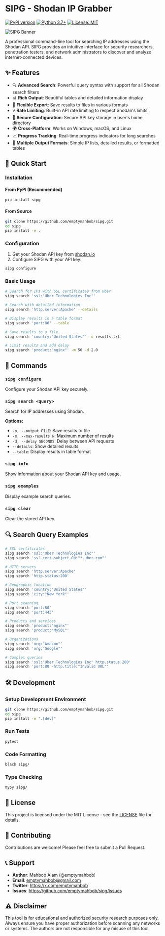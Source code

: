 # SIPG - Shodan IP Grabber

[![PyPI version](https://badge.fury.io/py/sipg.svg)](https://badge.fury.io/py/sipg)
[![Python 3.7+](https://img.shields.io/badge/python-3.7+-blue.svg)](https://www.python.org/downloads/)
[![License: MIT](https://img.shields.io/badge/License-MIT-yellow.svg)](https://opensource.org/licenses/MIT)

![SIPG Banner](banner.jpg)

A professional command-line tool for searching IP addresses using the Shodan API. SIPG provides an intuitive interface for security researchers, penetration testers, and network administrators to discover and analyze internet-connected devices.

## ✨ Features

- 🔍 **Advanced Search**: Powerful query syntax with support for all Shodan search filters
- 📊 **Rich Output**: Beautiful tables and detailed information display
- 💾 **Flexible Export**: Save results to files in various formats
- ⚡ **Rate Limiting**: Built-in API rate limiting to respect Shodan's limits
- 🔐 **Secure Configuration**: Secure API key storage in user's home directory
- 🌍 **Cross-Platform**: Works on Windows, macOS, and Linux
- 📈 **Progress Tracking**: Real-time progress indicators for long searches
- 🎯 **Multiple Output Formats**: Simple IP lists, detailed results, or formatted tables

## 🚀 Quick Start

### Installation

#### From PyPI (Recommended)
```bash
pip install sipg
```

#### From Source
```bash
git clone https://github.com/emptymahbob/sipg.git
cd sipg
pip install -e .
```

### Configuration

1. Get your Shodan API key from [shodan.io](https://account.shodan.io/)
2. Configure SIPG with your API key:
```bash
sipg configure
```

### Basic Usage

```bash
# Search for IPs with SSL certificates from Uber
sipg search 'ssl:"Uber Technologies Inc"'

# Search with detailed information
sipg search 'http.server:Apache' --details

# Display results in a table format
sipg search 'port:80' --table

# Save results to a file
sipg search 'country:"United States"' -o results.txt

# Limit results and add delay
sipg search 'product:"nginx"' -m 50 -d 2.0
```

## 📖 Commands

### `sipg configure`
Configure your Shodan API key securely.

### `sipg search <query>`
Search for IP addresses using Shodan.

**Options:**
- `-o, --output FILE`: Save results to file
- `-m, --max-results N`: Maximum number of results
- `-d, --delay SECONDS`: Delay between API requests
- `--details`: Show detailed results
- `--table`: Display results in table format

### `sipg info`
Show information about your Shodan API key and usage.

### `sipg examples`
Display example search queries.

### `sipg clear`
Clear the stored API key.

## 🔍 Search Query Examples

```bash
# SSL certificates
sipg search 'ssl:"Uber Technologies Inc"'
sipg search 'ssl.cert.subject.CN:"*.uber.com"'

# HTTP servers
sipg search 'http.server:Apache'
sipg search 'http.status:200'

# Geographic location
sipg search 'country:"United States"'
sipg search 'city:"New York"'

# Port scanning
sipg search 'port:80'
sipg search 'port:443'

# Products and services
sipg search 'product:"nginx"'
sipg search 'product:"MySQL"'

# Organizations
sipg search 'org:"Amazon"'
sipg search 'org:"Google"'

# Complex queries
sipg search 'ssl:"Uber Technologies Inc" http.status:200'
sipg search 'port:80 -http.title:"Invalid URL"'
```

## 🛠️ Development

### Setup Development Environment
```bash
git clone https://github.com/emptymahbob/sipg.git
cd sipg
pip install -e ".[dev]"
```

### Run Tests
```bash
pytest
```

### Code Formatting
```bash
black sipg/
```

### Type Checking
```bash
mypy sipg/
```

## 📄 License

This project is licensed under the MIT License - see the [LICENSE](LICENSE) file for details.

## 🤝 Contributing

Contributions are welcome! Please feel free to submit a Pull Request.

## 📞 Support

- **Author**: Mahbob Alam (@emptymahbob)
- **Email**: emptymahbob@gmail.com
- **Twitter**: https://x.com/emptymahbob
- **Issues**: https://github.com/emptymahbob/sipg/issues

## ⚠️ Disclaimer

This tool is for educational and authorized security research purposes only. Always ensure you have proper authorization before scanning any networks or systems. The authors are not responsible for any misuse of this tool.
